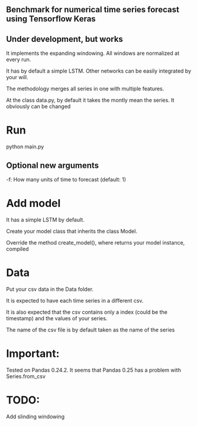 ## Benchmark for numerical time series forecast using Tensorflow Keras

## Under development, but works

It implements the expanding windowing. All windows are normalized at every run.

It has by default a simple LSTM. Other networks can be easily integrated by your will.

The methodology merges all series in one with multiple features.

At the class data.py, by default it takes the montly mean the series. It obviously can be changed

# Run
python main.py
## Optional new arguments
-f: How many units of time to forecast (default: 1)

# Add model
It has a simple LSTM by default.

Create your model class that inherits the class Model.

Override the method create_model(), where returns your model instance, compiled

# Data
Put your csv data in the Data folder.

It is expected to have each time series in a different csv.

It is also expected that the csv contains only a index (could be the timestamp) and the values of your series.

The name of the csv file is by default taken as the name of the series

# Important:
Tested on Pandas 0.24.2. It seems that Pandas 0.25 has a problem with Series.from_csv

# TODO:
Add slinding windowing

